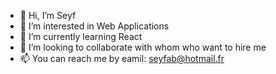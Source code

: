 - 👋 Hi, I’m Seyf
- 👀 I’m interested in Web Applications
- 🌱 I’m currently learning React
- 💞️ I’m looking to collaborate with whom who want to hire me
- 📫 You can reach me by eamil: seyfab@hotmail.fr

